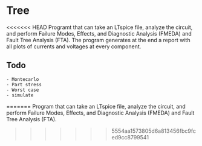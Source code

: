 # Tree
<<<<<<< HEAD
Programt that can take an LTspice file, analyze the circuit, and perform Failure Modes, Effects, and Diagnostic Analysis (FMEDA) and Fault Tree Analysis (FTA). The program generates at the end a report with all plots of currents and voltages at every component.

## Todo
    
    - Montecarlo 
    - Part stress 
    - Worst case 
    - simulate
    
=======
Program that can take an LTspice file, analyze the circuit, and perform Failure Modes, Effects, and Diagnostic Analysis (FMEDA) and Fault Tree Analysis (FTA).
>>>>>>> 5554aa1573805d6a813456fbc9fced9cc8799541
